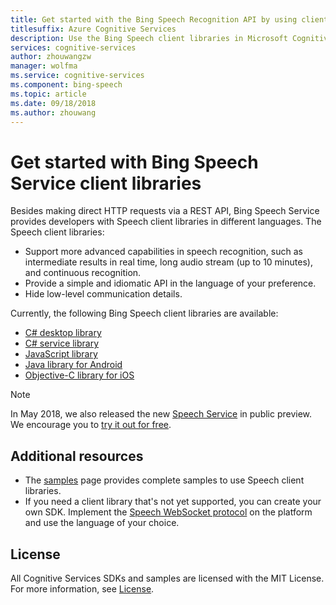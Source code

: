 ```yaml
---
title: Get started with the Bing Speech Recognition API by using client libraries | Microsoft Docs
titlesuffix: Azure Cognitive Services
description: Use the Bing Speech client libraries in Microsoft Cognitive Services to develop applications that convert spoken audio to text.
services: cognitive-services
author: zhouwangzw
manager: wolfma
ms.service: cognitive-services
ms.component: bing-speech
ms.topic: article
ms.date: 09/18/2018
ms.author: zhouwang
---
```

# Get started with Bing Speech Service client libraries

Besides making direct HTTP requests via a REST API, Bing Speech Service provides developers with Speech client libraries in different languages. The Speech client libraries:

- Support more advanced capabilities in speech recognition, such as intermediate results in real time, long audio stream (up to 10 minutes), and continuous recognition.
- Provide a simple and idiomatic API in the language of your preference.
- Hide low-level communication details.

Currently, the following Bing Speech client libraries are available:

- [C# desktop library](GetStartedCSharpDesktop.md)
- [C# service library](GetStartedCSharpServiceLibrary.md)
- [JavaScript library](GetStartedJSWebsockets.md)
- [Java library for Android](GetStartedJavaAndroid.md)
- [Objective-C library for iOS](Get-Started-ObjectiveC-iOS.md)

> [!NOTE] 
In May 2018, we also released the new [Speech Service](../../speech-service/index.yml) in public preview. We encourage you to [try it out for free](../../speech-service/get-started.md). 

## Additional resources

- The [samples](../samples.md) page provides complete samples to use Speech client libraries.
- If you need a client library that's not yet supported, you can create your own SDK. Implement the [Speech WebSocket protocol](../API-Reference-REST/websocketprotocol.md) on the platform and use the language of your choice.

## License

All Cognitive Services SDKs and samples are licensed with the MIT License. For more information, see [License](https://github.com/Microsoft/Cognitive-Speech-STT-JavaScript/blob/master/LICENSE.md).

